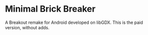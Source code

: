 # Minimal Brick Breaker
A Breakout remake for Android developed on libGDX. This is the paid version, without adds.
